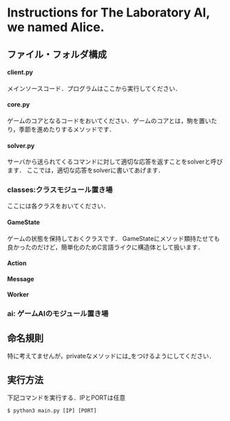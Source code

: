 # Instructions for The Laboratory AI, we named Alice.

## ファイル・フォルダ構成
#### client.py
メインソースコード．プログラムはここから実行してください．

#### core.py
ゲームのコアとなるコードをおいてください．ゲームのコアとは，駒を置いたり，季節を進めたりするメソッドです．

#### solver.py
サーバから送られてくるコマンドに対して適切な応答を返すことをsolverと呼びます．
ここでは，適切な応答をsolverに書いてあげます．

### classes:クラスモジュール置き場
ここには各クラスをおいてください．

#### GameState
ゲームの状態を保持しておくクラスです．
GameStateにメソッド類持たせても良かったのだけど，簡単化のためC言語ライクに構造体として扱います．

#### Action
#### Message
#### Worker

### ai: ゲームAIのモジュール置き場


## 命名規則
特に考えてませんが，privateなメソッドには_をつけるようにしてください．

## 実行方法

下記コマンドを実行する．IPとPORTは任意

```
$ python3 main.py [IP] [PORT]
```

